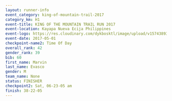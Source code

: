 ```yaml
---
layout: runner-info 
event_category: king-of-mountain-trail-2017 
category_km: H1 
event-title: KING OF THE MOUNTAIN TRAIL RUN 2017 
event-location: Kayapa Nueva Ecija Philippines 
event-logo: https://res.cloudinary.com/dykbosktl/image/upload/v1574389360/Logo/kotmnewlogo_t9vtqr.png 
event-date: 2017-05-01 
checkpoint-name2: Time Of Day 
overall_rank: 42
gender_rank: 39
bib: 60
first_name: Marvin
last_name: Evasco
gender: M
team_name: None
status: FINISHER
checkpoint2: Sat, 06-23-05 am
finish: 38-22-05
---
```

